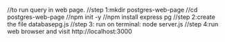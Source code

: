 //to run query in web page.
//step 1:mkdir postgres-web-page
//cd postgres-web-page
//npm init -y
//npm install express pg
//step 2:create the file databasepg.js
//step 3: run on terminal: node server.js
//step 4:run web browser and visit http://localhost:3000
